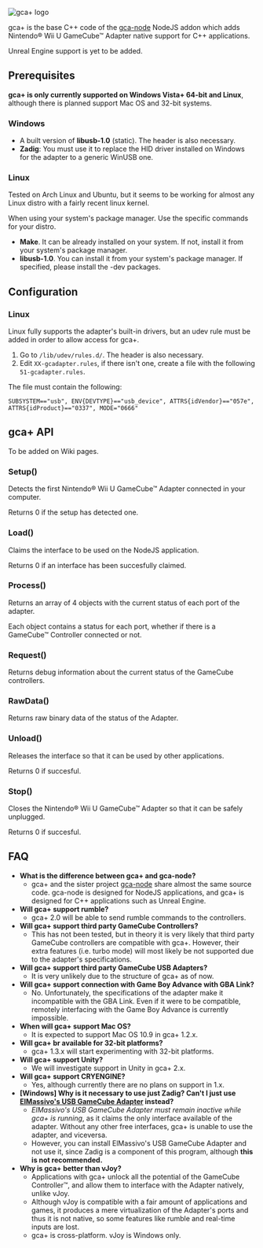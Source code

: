 ![gca+ logo][logo]

gca+ is the base C++ code of the [gca-node][1] NodeJS addon which adds Nintendo&reg; Wii U GameCube&trade; Adapter native support for C++ applications.

Unreal Engine support is yet to be added.

## Prerequisites

**gca+ is only currently supported on Windows Vista+ 64-bit and Linux**, although there is planned support Mac OS and 32-bit systems.

### Windows

  * A built version of **libusb-1.0** (static). The header is also necessary.
  * **Zadig**: You must use it to replace the HID driver installed on Windows for the adapter to a generic WinUSB one.

### Linux
Tested on Arch Linux and Ubuntu, but it seems to be working for almost any Linux distro with a fairly recent linux kernel.

When using your system's package manager. Use the specific commands for your distro.

 * **Make**. It can be already installed on your system. If not, install it from your system's package manager.
 * **libusb-1.0**. You can install it from your system's package manager. If specified, please install the -dev packages.


## Configuration

### Linux

Linux fully supports the adapter's built-in drivers, but an udev rule must be added in order to allow access for gca+.

 1. Go to `/lib/udev/rules.d/`. The header is also necessary.
 2. Edit `XX-gcadapter.rules`, if there isn't one, create a file with the following `51-gcadapter.rules`.

The file must contain the following:

`SUBSYSTEM=="usb", ENV{DEVTYPE}=="usb_device", ATTRS{idVendor}=="057e", ATTRS{idProduct}=="0337", MODE="0666"`


## gca+ API
To be added on Wiki pages.

### Setup()
Detects the first Nintendo&reg; Wii U GameCube&trade; Adapter connected in your computer.

Returns 0 if the setup has detected one.

### Load()
Claims the interface to be used on the NodeJS application.

Returns 0 if an interface has been succesfully claimed.

### Process()
Returns an array of 4 objects with the current status of each port of the adapter.

Each object contains a status for each port, whether if there is a GameCube&trade; Controller connected or not.

### Request()
Returns debug information about the current status of the GameCube controllers.

### RawData()
Returns raw binary data of the status of the Adapter.

### Unload()
Releases the interface so that it can be used by other applications.

Returns 0 if succesful.

### Stop()
Closes the Nintendo&reg; Wii U GameCube&trade; Adapter so that it can be safely unplugged.

Returns 0 if succesful.

## FAQ
  * **What is the difference between gca+ and gca-node?**
     *  gca+ and the sister project [gca-node][1] share almost the same source code. gca-node is designed for NodeJS applications, and gca+ is designed for C++ applications such as Unreal Engine.
  * **Will gca+ support rumble?**
     * gca+ 2.0 will be able to send rumble commands to the controllers.
  * **Will gca+ support third party GameCube Controllers?**
     * This has not been tested, but in theory it is very likely that third party GameCube controllers are compatible with gca+. However, their extra features (i.e. turbo mode) will most likely be not supported due to the adapter's specifications.
  * **Will gca+ support third party GameCube USB Adapters?**
     * It is very unlikely due to the structure of gca+ as of now.
  * **Will gca+ support connection with Game Boy Advance with GBA Link?**
     * No. Unfortunately, the specifications of the adapter make it incompatible with the GBA Link. Even if it were to be compatible, remotely interfacing with the Game Boy Advance is currently impossible.
  * **When will gca+ support Mac OS?**
     * It is expected to support Mac OS 10.9 in gca+ 1.2.x.
  * **Will gca+ br available for 32-bit platforms?**
     * gca+ 1.3.x will start experimenting with 32-bit platforms.
  * **Will gca+ support Unity?**
     * We will investigate support in Unity in gca+ 2.x.
  * **Will gca+ support CRYENGINE?**
     * Yes, although currently there are no plans on support in 1.x.
  * **[Windows] Why is it necessary to use just Zadig? Can't I just use [ElMassivo's USB GameCube Adapter][2] instead?** 
     * *ElMassivo's USB GameCube Adapter must remain inactive while gca+ is running*, as it claims the only interface available of the adapter. Without any other free interfaces, gca+ is unable to use the adapter, and viceversa.
     * However, you can install ElMassivo's USB GameCube Adapter and not use it, since Zadig is a component of this program, although **this is not recommended.**
  * **Why is gca+ better than vJoy?**
     * Applications with gca+ unlock all the potential of the GameCube Controller&trade;, and allow them to interface with the Adapter natively, unlike vJoy.
     * Although vJoy is compatible with a fair amount of applications and games, it produces a mere virtualization of the Adapter's ports and thus it is not native, so some features like rumble and real-time inputs are lost.
     * gca+ is cross-platform. vJoy is Windows only.

[logo]: http://i.imgur.com/3qB5ej6.png
[1]: https://github.com/yonicstudios/gca-node
[2]: http://m4sv.com/page/wii-u-gcn-usb-driver